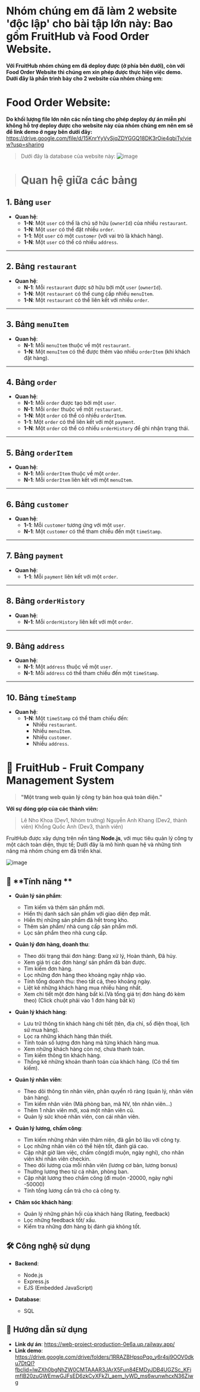 # Nhóm chúng em đã làm 2 website 'độc lập' cho bài tập lớn này: Bao gồm FruitHub và Food Order Website.
**Với FruitHub nhóm chúng em đã deploy được (ở phía bên dưới), còn với Food Order Website thì chúng em xin phép được thực hiện việc demo. Dưới đây là phần trình bày cho 2 website của nhóm chúng em:**
# Food Order Website:
**Do khối lượng file lớn nên các nền tảng cho phép deploy dự án miễn phí không hỗ trợ deploy được cho website này của nhóm chúng em nên em sẽ để link demo ở ngay bên dưới đây:**
https://drive.google.com/file/d/15KnrYyVvSjqZDYGGQ18DK3rOie4qbiTy/view?usp=sharing
> Dưới đây là database của website này: 
![image](https://github.com/user-attachments/assets/a48b38af-e71d-441d-b5d3-faa1d16ad100)

> # Quan hệ giữa các bảng

## 1. Bảng `user`
- **Quan hệ**:
  - **1-N**: Một `user` có thể là chủ sở hữu (`ownerId`) của nhiều `restaurant`.
  - **1-N**: Một `user` có thể đặt nhiều `order`.
  - **1-1**: Một `user` có một `customer` (với vai trò là khách hàng).
  - **1-N**: Một `user` có thể có nhiều `address`.

---

## 2. Bảng `restaurant`
- **Quan hệ**:
  - **N-1**: Mỗi `restaurant` được sở hữu bởi một `user` (`ownerId`).
  - **1-N**: Một `restaurant` có thể cung cấp nhiều `menuItem`.
  - **1-N**: Một `restaurant` có thể liên kết với nhiều `order`.

---

## 3. Bảng `menuItem`
- **Quan hệ**:
  - **N-1**: Mỗi `menuItem` thuộc về một `restaurant`.
  - **1-N**: Một `menuItem` có thể được thêm vào nhiều `orderItem` (khi khách đặt hàng).

---

## 4. Bảng `order`
- **Quan hệ**:
  - **N-1**: Mỗi `order` được tạo bởi một `user`.
  - **N-1**: Mỗi `order` thuộc về một `restaurant`.
  - **1-N**: Một `order` có thể có nhiều `orderItem`.
  - **1-1**: Một `order` có thể liên kết với một `payment`.
  - **1-N**: Một `order` có thể có nhiều `orderHistory` để ghi nhận trạng thái.

---

## 5. Bảng `orderItem`
- **Quan hệ**:
  - **N-1**: Mỗi `orderItem` thuộc về một `order`.
  - **N-1**: Mỗi `orderItem` liên kết với một `menuItem`.

---

## 6. Bảng `customer`
- **Quan hệ**:
  - **1-1**: Mỗi `customer` tương ứng với một `user`.
  - **N-1**: Một `customer` có thể tham chiếu đến một `timeStamp`.

---

## 7. Bảng `payment`
- **Quan hệ**:
  - **1-1**: Mỗi `payment` liên kết với một `order`.

---

## 8. Bảng `orderHistory`
- **Quan hệ**:
  - **N-1**: Mỗi `orderHistory` liên kết với một `order`.

---

## 9. Bảng `address`
- **Quan hệ**:
  - **N-1**: Một `address` thuộc về một `user`.
  - **N-1**: Mỗi `address` có thể tham chiếu đến một `timeStamp`.

---

## 10. Bảng `timeStamp`
- **Quan hệ**:
  - **1-N**: Một `timeStamp` có thể tham chiếu đến:
    - Nhiều `restaurant`.
    - Nhiều `menuItem`.
    - Nhiều `customer`.
    - Nhiều `address`.



# 🍇 **FruitHub** - Fruit Company Management System

> **"Một trang web quản lý công ty bán hoa quả toàn diện."**


**Với sự đóng góp của các thành viên:**
> Lê Nho Khoa (Dev1, Nhóm trưởng)
> Nguyễn Anh Khang (Dev2, thành viên)
> Khổng Quốc Anh (Dev3, thành viên)

FruitHub được xây dựng trên nền tảng **Node.js**, với mục tiêu quản lý công ty một cách toàn diện, thực tế; Dưới đây là mô hình quan hệ và những tính năng mà nhóm chúng em đã triển khai.

![image](https://github.com/user-attachments/assets/aec3c6ba-45e2-46eb-9f4c-a1874a815891)


## 🌟 **Tính năng **

- **Quản lý sản phẩm**:  
  - Tìm kiếm và thêm sản phẩm mới.
  - Hiển thị danh sách sản phẩm với giao diện đẹp mắt.
  - Hiển thị những sản phẩm đã hết trong kho.
  - Thêm sản phẩm/ nhà cung cấp sản phẩm mới.
  - Lọc sản phẩm theo nhà cung cấp.
 
- **Quản lý đơn hàng, doanh thu**:  
  - Theo dõi trạng thái đơn hàng: Đang xử lý, Hoàn thành, Đã hủy.
  - Xem giá trị các đơn hàng/ sản phẩm đã bán được.
  - Tìm kiếm đơn hàng.
  - Lọc những đơn hàng theo khoảng ngày nhập vào.
  - Tính tổng doanh thu: theo tất cả, theo khoảng ngày.
  - Liệt kê những khách hàng mua nhiều hàng nhất.
  - Xem chi tiết một đơn hàng bất kì.(Và tổng giá trị đơn hàng đó kèm theo) (Click chuột phải vào 1 đơn hàng bất kì)

- **Quản lý khách hàng**:  
  - Lưu trữ thông tin khách hàng chi tiết (tên, địa chỉ, số điện thoại, lịch sử mua hàng).  
  - Lọc ra những khách hàng thân thiết.
  - Tính toán số lượng đơn hàng mà từng khách hàng mua.
  - Xem những khách hàng còn nợ, chưa thanh toán.
  - Tìm kiếm thông tin khách hàng.
  - Thống kê những khoản thanh toán của khách hàng. (Có thể tìm kiếm).

- **Quản lý nhân viên**:  
  - Theo dõi thông tin nhân viên, phân quyền rõ ràng (quản lý, nhân viên bán hàng).
  - Tìm kiếm nhân viên (Mã phòng ban, mã NV, tên nhân viên...)
  - Thêm 1 nhân viên mới, xoá một nhân viên cũ.
  - Quản lý sức khoẻ nhân viên, con cái nhân viên.

- **Quản lý lương, chấm công**:
  - Tìm kiếm những nhân viên thâm niên, đã gắn bó lâu với công ty.
  - Lọc những nhân viên có thể hiện tốt, đánh giá cao.
  - Cập nhật giờ làm việc, chấm công(đi muộn, ngày nghỉ), cho nhân viên khi nhân viên checkin.
  - Theo dõi lương của mỗi nhân viên (lương cơ bản, lương bonus)
  - Thưởng lương theo từ cá nhân, phòng ban.
  - Cập nhật lương theo chấm công (đi muộn -20000, ngày nghỉ -50000)
  - Tính tổng lương cần trả cho cả công ty.
    
- **Chăm sóc khách hàng**:  
  - Quản lý những phản hồi của khách hàng (Rating, feedback) 
  - Lọc những feedback tốt/ xấu.
  - Kiểm tra những đơn hàng bị đánh giá không tốt.

## 🛠️ **Công nghệ sử dụng**

- **Backend**:  
  - Node.js  
  - Express.js
  - EJS (Embedded JavaScript)  

- **Database**:  
  - SQL 

## 🚀 **Hướng dẫn sử dụng**
- **Link dự án**: https://web-project-production-0e6a.up.railway.app/
- **Link demo**: https://drive.google.com/drive/folders/1RRAZBHpsoPqo_y6r4sj9OOV0dku7DtQI?fbclid=IwZXh0bgNhZW0CMTAAAR3JArX5Fun84EMDyJDB4UGZSc_KFimfIB20zuGWEmwGJFsED6zkCyXFkZI_aem_lyWD_ms6wunwhcxN36Ziwg



